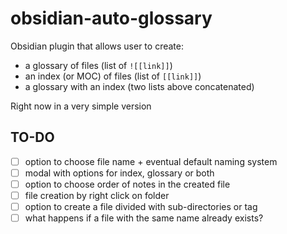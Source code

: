 # obsidian-auto-glossary
Obsidian plugin that allows user to create:
- a glossary of files (list of `![[link]]`)
- an index (or MOC) of files (list of `[[link]]`)
- a glossary with an index (two lists above concatenated)

Right now in a very simple version

## TO-DO
- [ ] option to choose file name + eventual default naming system
- [ ] modal with options for index, glossary or both
- [ ] option to choose order of notes in the created file
- [ ] file creation by right click on folder
- [ ] option to create a file divided with sub-directories or tag
- [ ] what happens if a file with the same name already exists?

